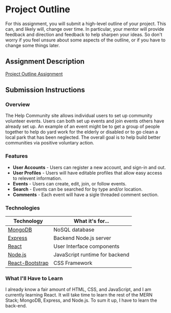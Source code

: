 # Project Outline
For this assignment, you will submit a high-level outline of your project. This can, and likely will, change over time. In particular, your mentor will provide feedback and direction and feedback to help sharpen your ideas. So don't worry if you feel unsure about some aspects of the outline, or if you have to change some things later.

## Assignment Description
[Project Outline Assignment](https://education.launchcode.org/liftoff/assignments/project-outline/)

## Submission Instructions

### Overview
The Help Community site allows individual users to set up community volunteer events.  Users can both set up events and join events others have already set up.  An example of an event might be to get a group of people together to help do yard work for the elderly or disabled or to go clean a local park that has been neglected.  The overall goal is to help build better communities via positive voluntary action. 
### Features
- **User Accounts** - Users can register a new account, and sign-in and out.
- **User Profiles** - Users will have editable profiles that allow easy access to relevent information.
- **Events** - Users can create, edit, join, or follow events.
- **Search** - Events can be searched for by type and/or location.
- **Comments** - Each event will have a sigle threaded comment section.
### Technologies
|Technology|What it's for...|
|-|-|
|[MongoDB](https://www.mongodb.com/)|NoSQL database|
|[Express](https://expressjs.com/)|Backend Node.js server|
|[React](https://reactjs.org/)|User Interface components|
|[Node.js](https://nodejs.org/en/)|JavaScript runtime for backend|
|[React-Bootstrap](https://react-bootstrap.github.io/)|CSS Framework


### What I'll Have to Learn
I already know a fair amount of HTML, CSS, and JavaScript, and I am currently learning React.  It will take time to learn the rest of the MERN Stack; MongoDB, Express, and Node.js.  To sum it up, I have to learn the back-end.